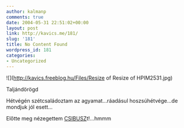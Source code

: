 ```yaml
---
author: kalmanp
comments: true
date: 2004-05-31 22:51:02+00:00
layout: post
link: http://kavics.me/181/
slug: '181'
title: No Content Found
wordpress_id: 181
categories:
- Uncategorized
---
```


![](http://kavics.freeblog.hu/Files/Resize of Resize of HPIM2531.jpg)




Taljándörögd




Hétvégén szétcsaládoztam az agyamat...ráadásul hoszsúhétvége...de mondjuk jól esett...




Előtte meg nézegettem [CSIBUSZ](http://www.csibusz.hu)t!...hmmm
